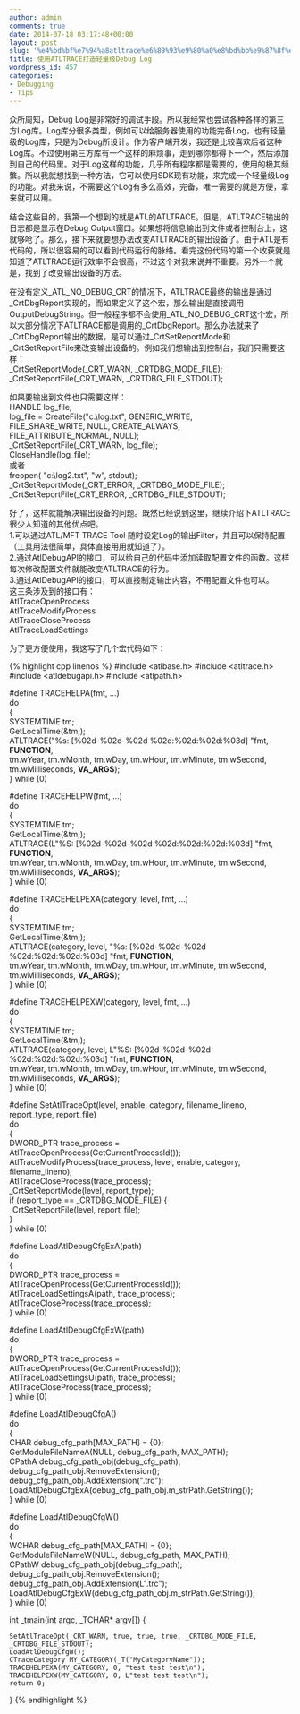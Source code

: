 ```yaml
---
author: admin
comments: true
date: 2014-07-18 03:17:48+00:00
layout: post
slug: '%e4%bd%bf%e7%94%a8atltrace%e6%89%93%e9%80%a0%e8%bd%bb%e9%87%8f%e7%ba%a7debug-log'
title: 使用ATLTRACE打造轻量级Debug Log
wordpress_id: 457
categories:
- Debugging
- Tips
---
```


众所周知，Debug Log是非常好的调试手段。所以我经常也尝试各种各样的第三方Log库。Log库分很多类型，例如可以给服务器使用的功能完备Log，也有轻量级的Log库，只是为Debug所设计。作为客户端开发，我还是比较喜欢后者这种Log库。不过使用第三方库有一个这样的麻烦事，走到哪你都得下一个，然后添加到自己的代码里。对于Log这样的功能，几乎所有程序都是需要的，使用的极其频繁。所以我就想找到一种方法，它可以使用SDK现有功能，来完成一个轻量级Log的功能。对我来说，不需要这个Log有多么高效，完备，唯一需要的就是方便，拿来就可以用。

结合这些目的，我第一个想到的就是ATL的ATLTRACE。但是，ATLTRACE输出的日志都是显示在Debug Output窗口。如果想将信息输出到文件或者控制台上，这就够呛了。那么，接下来就要想办法改变ATLTRACE的输出设备了。由于ATL是有代码的，所以很容易的可以看到代码运行的脉络。看完这份代码的第一个收获就是知道了ATLTRACE运行效率不会很高，不过这个对我来说并不重要。另外一个就是，找到了改变输出设备的方法。

在没有定义_ATL_NO_DEBUG_CRT的情况下，ATLTRACE最终的输出是通过_CrtDbgReport实现的，而如果定义了这个宏，那么输出是直接调用OutputDebugString。但一般程序都不会使用_ATL_NO_DEBUG_CRT这个宏，所以大部分情况下ATLTRACE都是调用的_CrtDbgReport。那么办法就来了_CrtDbgReport输出的数据，是可以通过_CrtSetReportMode和_CrtSetReportFile来改变输出设备的。例如我们想输出到控制台，我们只需要这样：  
_CrtSetReportMode(_CRT_WARN, _CRTDBG_MODE_FILE);  
_CrtSetReportFile(_CRT_WARN, _CRTDBG_FILE_STDOUT);  

如果要输出到文件也只需要这样：  
HANDLE log_file;  
log_file = CreateFile("c:\\log.txt", GENERIC_WRITE,   
	FILE_SHARE_WRITE, NULL, CREATE_ALWAYS,   
	FILE_ATTRIBUTE_NORMAL, NULL);  
_CrtSetReportFile(_CRT_WARN, log_file);  
CloseHandle(log_file);  
或者  
freopen( "c:\\log2.txt", "w", stdout);  
_CrtSetReportMode(_CRT_ERROR, _CRTDBG_MODE_FILE);  
_CrtSetReportFile(_CRT_ERROR, _CRTDBG_FILE_STDOUT);  

好了，这样就能解决输出设备的问题。既然已经说到这里，继续介绍下ATLTRACE很少人知道的其他优点吧。  
1.可以通过ATL/MFT TRACE Tool 随时设定Log的输出Filter，并且可以保持配置（工具用法很简单，具体直接用用就知道了）。  
2.通过AtlDebugAPI的接口，可以给自己的代码中添加读取配置文件的函数。这样每次修改配置文件就能改变ATLTRACE的行为。  
3.通过AtlDebugAPI的接口，可以直接制定输出内容，不用配置文件也可以。  
这三条涉及到的接口有：  
AtlTraceOpenProcess  
AtlTraceModifyProcess  
AtlTraceCloseProcess  
AtlTraceLoadSettings  

为了更方便使用，我这写了几个宏代码如下：

{% highlight cpp linenos %}
#include <atlbase.h>
#include <atltrace.h>
#include <atldebugapi.h>
#include <atlpath.h>

#define TRACEHELPA(fmt, ...)	\
do								\
{								\
	SYSTEMTIME tm;				\
	GetLocalTime(&tm;);			\
	ATLTRACE("%s: [%02d-%02d-%02d %02d:%02d:%02d:%03d] "fmt, __FUNCTION__,							\
	tm.wYear, tm.wMonth, tm.wDay, tm.wHour, tm.wMinute, tm.wSecond, tm.wMilliseconds, __VA_ARGS__);	\
} while (0)

#define TRACEHELPW(fmt, ...)	\
do								\
{								\
	SYSTEMTIME tm;				\
	GetLocalTime(&tm;);			\
	ATLTRACE(L"%S: [%02d-%02d-%02d %02d:%02d:%02d:%03d] "fmt, __FUNCTION__,							\
	tm.wYear, tm.wMonth, tm.wDay, tm.wHour, tm.wMinute, tm.wSecond, tm.wMilliseconds, __VA_ARGS__);	\
} while (0)

#define TRACEHELPEXA(category, level, fmt, ...)	\
do								\
{								\
	SYSTEMTIME tm;				\
	GetLocalTime(&tm;);			\
	ATLTRACE(category, level, "%s: [%02d-%02d-%02d %02d:%02d:%02d:%03d] "fmt, __FUNCTION__,			\
	tm.wYear, tm.wMonth, tm.wDay, tm.wHour, tm.wMinute, tm.wSecond, tm.wMilliseconds, __VA_ARGS__);	\
} while (0)

#define TRACEHELPEXW(category, level, fmt, ...)	\
do								\
{								\
	SYSTEMTIME tm;				\
	GetLocalTime(&tm;);			\
	ATLTRACE(category, level, L"%S: [%02d-%02d-%02d %02d:%02d:%02d:%03d] "fmt, __FUNCTION__,		\
	tm.wYear, tm.wMonth, tm.wDay, tm.wHour, tm.wMinute, tm.wSecond, tm.wMilliseconds, __VA_ARGS__);	\
} while (0)

#define SetAtlTraceOpt(level, enable, category, filename_lineno, report_type, report_file)	\
do																							\
{																							\
	DWORD_PTR trace_process = AtlTraceOpenProcess(GetCurrentProcessId());					\
	AtlTraceModifyProcess(trace_process, level, enable, category, filename_lineno);			\
	AtlTraceCloseProcess(trace_process);													\
	_CrtSetReportMode(level, report_type);													\
	if (report_type == _CRTDBG_MODE_FILE) {													\
		_CrtSetReportFile(level, report_file);												\
	}																						\
} while (0)

#define LoadAtlDebugCfgExA(path)															\
do																							\
{																							\
	DWORD_PTR trace_process = AtlTraceOpenProcess(GetCurrentProcessId());					\
	AtlTraceLoadSettingsA(path, trace_process);												\
	AtlTraceCloseProcess(trace_process);													\
} while (0)

#define LoadAtlDebugCfgExW(path)															\
do																							\
{																							\
	DWORD_PTR trace_process = AtlTraceOpenProcess(GetCurrentProcessId());					\
	AtlTraceLoadSettingsU(path, trace_process);												\
	AtlTraceCloseProcess(trace_process);													\
} while (0)

#define LoadAtlDebugCfgA()																	\
do																							\
{																							\
	CHAR debug_cfg_path[MAX_PATH] = {0};													\
	GetModuleFileNameA(NULL, debug_cfg_path, MAX_PATH);										\
	CPathA debug_cfg_path_obj(debug_cfg_path);												\
	debug_cfg_path_obj.RemoveExtension();													\
	debug_cfg_path_obj.AddExtension(".trc");												\
	LoadAtlDebugCfgExA(debug_cfg_path_obj.m_strPath.GetString());							\
} while (0)

#define LoadAtlDebugCfgW()																	\
do																							\
{																							\
	WCHAR debug_cfg_path[MAX_PATH] = {0};													\
	GetModuleFileNameW(NULL, debug_cfg_path, MAX_PATH);										\
	CPathW debug_cfg_path_obj(debug_cfg_path);												\
	debug_cfg_path_obj.RemoveExtension();													\
	debug_cfg_path_obj.AddExtension(L".trc");												\
	LoadAtlDebugCfgExW(debug_cfg_path_obj.m_strPath.GetString());							\
} while (0)

int _tmain(int argc, _TCHAR* argv[])
{

	SetAtlTraceOpt(_CRT_WARN, true, true, true, _CRTDBG_MODE_FILE, _CRTDBG_FILE_STDOUT);
	LoadAtlDebugCfgW();
	CTraceCategory MY_CATEGORY(_T("MyCategoryName"));
	TRACEHELPEXA(MY_CATEGORY, 0, "test test test\n");
	TRACEHELPEXW(MY_CATEGORY, 0, L"test test test\n");
	return 0;
}
 {% endhighlight %}

